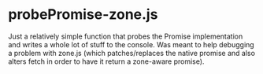# probePromise-zone.js

Just a relatively simple function that probes the Promise implementation and writes a whole lot of stuff to the console.
Was meant to help debugging a problem with zone.js (which patches/replaces the native promise and also alters fetch in order to have it return a zone-aware promise).
